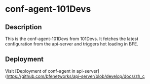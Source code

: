 # conf-agent-101Devs

## Description
This is the conf-agent-101Devs from 101Devs. It fetches the latest configuration from the api-server and triggers hot loading in BFE.

## Deployment
Visit [Deployment of conf-agent in api-server](https://github.com/bfenetworks/api-server/blob/develop/docs/zh_c